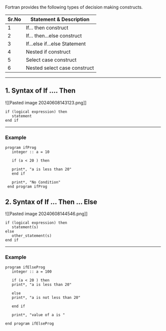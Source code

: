 Fortran provides the following types of decision making constructs.

| Sr.No | Statement & Description       |
| ----- | ----------------------------- |
| 1     | If… then construct<br>        |
| 2     | If… then...else construct     |
| 3     | If...else if...else Statement |
| 4     | Nested if construct           |
| 5     | Select case construct<br>     |
| 6     | Nested select case construct  |

---

## 1. Syntax of If .... Then

![[Pasted image 20240608143123.png]]
```
if (logical expression) then      
   statement  
end if
```

---
### Example 
```
program ifProg
   integer :: a = 10
 
   if (a < 20 ) then
   
   print*, "a is less than 20"
   end if
       
   print*, "No Condition"
 end program ifProg
```




## 2. Syntax of If ... Then ... Else 

![[Pasted image 20240608144546.png]]
```
if (logical expression) then      
   statement(s)  
else
   other_statement(s)
end if
```

---
### Example 
```
program ifElseProg
   integer :: a = 100
 
   if (a < 20 ) then
   print*, "a is less than 20"
   
   else
   print*, "a is not less than 20"
   
   end if
       
   print*, "value of a is "
	
end program ifElseProg
```
